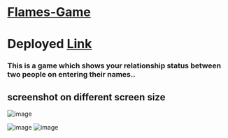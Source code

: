 # [Flames-Game](https://munnakumar27.github.io/Flames-Game/)
# Deployed [Link](https://munnakumar27.github.io/Flames-Game/)
### This is a game which shows your relationship status between two people on entering their names..
## screenshot on different screen size 
![image](https://user-images.githubusercontent.com/96313339/178675797-3dafcf9a-8987-48f4-a89f-9c404f4eabaa.png)

![image](https://user-images.githubusercontent.com/96313339/178522186-ad0daa72-6db4-47b0-93e5-4da04c046e7a.png)
![image](https://user-images.githubusercontent.com/96313339/178675653-e3079c55-a734-4ffe-a52b-8576523c052f.png)


